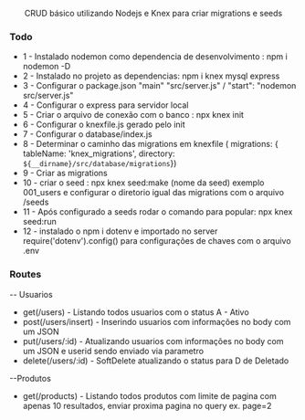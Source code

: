 

<p align="center">CRUD básico utilizando Nodejs e Knex para criar migrations e seeds</p>

### Todo

- 1 - Instalado nodemon como dependencia de desenvolvimento : npm i nodemon -D
- 2 - Instalado no projeto as dependencias: npm i knex mysql express
- 3 - Configurar o package.json "main" "src/server.js" / "start": "nodemon src/server.js"
- 4 - Configurar o express para servidor local
- 5 - Criar o arquivo de conexão com o banco : npx knex init
- 6 - Configurar o knexfile.js gerado pelo init
- 7 - Configurar o database/index.js 
- 8 - Determinar o caminho das migrations em knexfile (   migrations: { tableName: 'knex_migrations', directory: `${__dirname}/src/database/migrations`})
- 9 - Criar as migrations
- 10 - criar o seed : npx knex seed:make (nome da seed) exemplo 001_users e configurar o diretorio igual das migrations com o arquivo /seeds
- 11 - Após configurado a seeds rodar o comando para popular: npx knex seed:run
- 12 - instalado o  npm i dotenv e importado no server require('dotenv').config() para configurações de chaves com o arquivo .env


### Routes

-- Usuarios
- get(/users) - Listando todos usuarios com o status A - Ativo
- post(/users/insert) - Inserindo usuarios com informações no body com um JSON 
- put(/users/:id) - Atualizando usuarios com informações no body com um JSON e userid sendo enviado via parametro
- delete(/users/:id) - SoftDelete atualizando o status para D de Deletado

--Produtos
- get(/products) - Listando todos produtos com limite de pagina com apenas 10 resultados, enviar proxima pagina no query ex. page=2